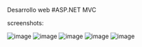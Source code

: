 

Desarrollo web
#ASP.NET MVC

screenshots:

![image](https://github.com/rodrigomk7/NET_CRUD_PRODUCT_EntityFrameworkCore/assets/77026505/8eacd1ab-2d06-4d93-8587-1f6aca8d21d5)
![image](https://github.com/rodrigomk7/NET_CRUD_PRODUCT_EntityFrameworkCore/assets/77026505/94fdc2b5-9be9-4bcb-9cd8-2d0dc0b3b61d)
![image](https://github.com/rodrigomk7/NET_CRUD_PRODUCT_EntityFrameworkCore/assets/77026505/15900e93-37cf-4c52-8364-b707c5d9966d)
![image](https://github.com/rodrigomk7/NET_CRUD_PRODUCT_EntityFrameworkCore/assets/77026505/d66841a2-f4db-47be-bea7-e07b3d6d1f3a)
![image](https://github.com/rodrigomk7/NET_CRUD_PRODUCT_EntityFrameworkCore/assets/77026505/db291687-4209-43c9-ac3e-7910dd4ca8f9)


